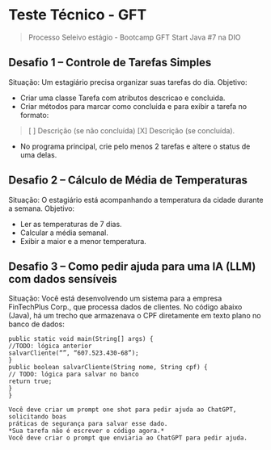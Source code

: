 # Teste Técnico - GFT
> Processo Seleivo estágio - Bootcamp GFT Start Java #7 na DIO

## Desafio 1 – Controle de Tarefas Simples
Situação:
Um estagiário precisa organizar suas tarefas do dia.
Objetivo:
- Criar uma classe Tarefa com atributos descricao e concluida.
- Criar métodos para marcar como concluída e para exibir a tarefa no formato:
> [ ] Descrição (se não concluída)
> [X] Descrição (se concluída).
- No programa principal, crie pelo menos 2 tarefas e altere o status de uma
delas.

## Desafio 2 – Cálculo de Média de Temperaturas
Situação:
O estagiário está acompanhando a temperatura da cidade durante a semana.
Objetivo:
- Ler as temperaturas de 7 dias.
- Calcular a média semanal.
- Exibir a maior e a menor temperatura.

## Desafio 3 – Como pedir ajuda para uma IA (LLM) com dados sensíveis
Situação:
Você está desenvolvendo um sistema para a empresa FinTechPlus Corp., que
processa dados de clientes.
No código abaixo (Java), há um trecho que armazenava o CPF diretamente em texto
plano no banco de dados:

````public class Cliente {
public static void main(String[] args) {
//TODO: lógica anterior
salvarCliente(“”, “607.523.430-68”);
}
public boolean salvarCliente(String nome, String cpf) {
// TODO: lógica para salvar no banco
return true;
}
}

Você deve criar um prompt one shot para pedir ajuda ao ChatGPT, solicitando boas
práticas de segurança para salvar esse dado.
*Sua tarefa não é escrever o código agora.*
Você deve criar o prompt que enviaria ao ChatGPT para pedir ajuda.

